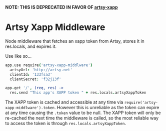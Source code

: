 **NOTE: THIS IS DEPRECATED IN FAVOR OF [artsy-xapp](https://github.com/artsy/artsy-xapp)**

# Artsy Xapp Middleware

Node middleware that fetches an xapp token from Artsy, stores it in res.locals, and expires it.

Use like so...

````coffeescript
app.use require('artsy-xapp-middlware')
  artsyUrl: 'http://artsy.net'
  clientId: '133fsa3'
  clientSecret: 'f32j13f'

app.get '/', (req, res) ->
  res.send "This app's XAPP token " + res.locals.artsyXappToken
````

The XAPP token is cached and accessible at any time via `require('artsy-xapp-middlware').token`. However this is unreliable as the token can expire at any time causing the `.token` value to be null. The XAPP token will only be re-cached the next time the middleware is called, so the most reliable way to access the token is through `res.locals.artsyXappToken`.
